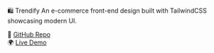 🛍️ Trendify
An e-commerce front-end design built with TailwindCSS showcasing modern UI.  

🔗 [GitHub Repo](https://github.com/MalakMohamed119/TreNdiFy.git)  
🌍 [Live Demo](https://malakmohamed119.github.io/TreNdiFy/)  
